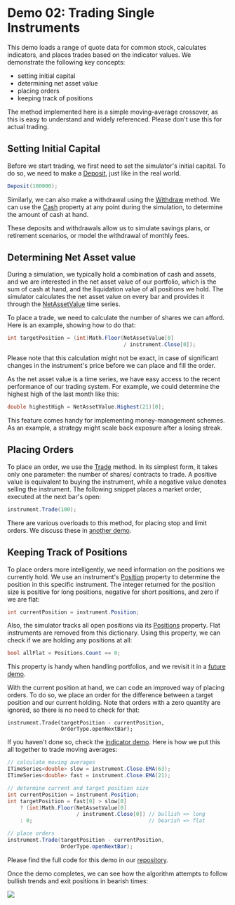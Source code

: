 # Demo 02: Trading Single Instruments

This demo loads a range of quote data for common stock, calculates indicators, and places trades based on the indicator values. We demonstrate the following key concepts:

* setting initial capital
* determining net asset value
* placing orders
* keeping track of positions

The method implemented here is a simple moving-average crossover, as this is easy to understand and widely referenced. Please don't use this for actual trading. 

## Setting Initial Capital

Before we start trading, we first need to set the simulator's initial capital. To do so, we need to make a [Deposit](xref:TuringTrader.Simulator.SimulatorCore#TuringTrader_Simulator_SimulatorCore_Deposit_System_Double_), just like in the real world.

```c#
Deposit(100000);
```

Similarly, we can also make a withdrawal using the [Withdraw](xref:TuringTrader.Simulator.SimulatorCore#TuringTrader_Simulator_SimulatorCore_Withdraw_System_Double_) method. We can use the 
[Cash](xref:TuringTrader.Simulator.SimulatorCore#TuringTrader_Simulator_SimulatorCore_Cash) property at any point during the simulation, to determine the amount of cash at hand.

These deposits and withdrawals allow us to simulate savings plans, or retirement scenarios, or model the withdrawal of monthly fees.

## Determining Net Asset value

During a simulation, we typically hold a combination of cash and assets, and we are interested in the net asset value of our portfolio, which is the sum of cash at hand, and the liquidation value of all positions we hold. The simulator calculates the net asset value on every bar and provides it through the [NetAssetValue](xref:TuringTrader.Simulator.SimulatorCore#TuringTrader_Simulator_SimulatorCore_NetAssetValue) time series.

To place a trade, we need to calculate the number of shares we can afford. Here is an example, showing how to do that:

```c#
int targetPosition = (int)Math.Floor(NetAssetValue[0]
                                     / instrument.Close[0]);
```

Please note that this calculation might not be exact, in case of significant changes in the instrument's price before we can place and fill the order.

As the net asset value is a time series, we have easy access to the recent performance of our trading system. For example, we could determine the highest high of the last month like this: 

```c#
double highestHigh = NetAssetValue.Highest(21)[0];
```

This feature comes handy for implementing money-management schemes. As an example, a strategy might scale back exposure after a losing streak.

## Placing Orders

To place an order, we use the [Trade](xref:TuringTrader.Simulator.Instrument#TuringTrader_Simulator_Instrument_Trade_System_Int32_TuringTrader_Simulator_OrderType_System_Double_System_Func_TuringTrader_Simulator_Instrument_System_Boolean__) method. In its simplest form, it takes only one parameter: the number of shares/ contracts to trade. A positive value is equivalent to buying the instrument, while a negative value denotes selling the instrument. The following snippet places a market order, executed at the next bar's open:

```c#
instrument.Trade(100);
```

There are various overloads to this method, for placing stop and limit orders. We discuss these in [another demo](Demo06.md).

## Keeping Track of Positions

To place orders more intelligently, we need information on the positions we currently hold. We use an instrument's [Position](xref:TuringTrader.Simulator.Instrument#TuringTrader_Simulator_Instrument_Position) property to determine the position in this specific instrument. The integer returned for the position size is positive for long positions, negative for short positions, and zero if we are flat:

```c#
int currentPosition = instrument.Position;
```

 Also, the simulator tracks all open positions via its [Positions](xref:TuringTrader.Simulator.SimulatorCore#TuringTrader_Simulator_SimulatorCore_Positions) property. Flat instruments are removed from this dictionary. Using this property, we can check if we are holding any positions at all: 

```c#
bool allFlat = Positions.Count == 0;
```

This property is handy when handling portfolios, and we revisit it in a [future demo](Demo03.md). 

With the current position at hand, we can code an improved way of placing orders. To do so, we place an order for the difference between a target position and our current holding. Note that orders with a zero quantity are ignored, so there is no need to check for that: 

```
instrument.Trade(targetPosition - currentPosition,
                 OrderType.openNextBar);
```

If you haven't done so, check the [indicator demo](Demo01.md). Here is how we put this all together to trade moving averages:

```c#
// calculate moving averages
ITimeSeries<double> slow = instrument.Close.EMA(63);
ITimeSeries<double> fast = instrument.Close.EMA(21);

// determine current and target position size
int currentPosition = instrument.Position;
int targetPosition = fast[0] > slow[0]
	? (int)Math.Floor(NetAssetValue[0] 
	                  / instrument.Close[0]) // bullish => long
	: 0;                                     // bearish => flat

// place orders
instrument.Trade(targetPosition - currentPosition, 
                 OrderType.openNextBar);
```

Please find the full code for this demo in our [repository](https://github.com/fbertram/TuringTrader/blob/master/Algorithms/Demo%20Algorithms/Demo02_Stocks.cs).

Once the demo completes, we can see how the algorithm attempts to follow bullish trends and exit positions in bearish times: 

![](~/images/qsg-v1/demo02/chart.jpg)